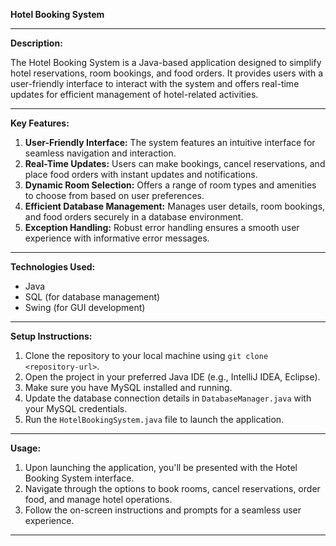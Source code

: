 **Hotel Booking System**

---

**Description:**

The Hotel Booking System is a Java-based application designed to simplify hotel reservations, room bookings, and food orders. It provides users with a user-friendly interface to interact with the system and offers real-time updates for efficient management of hotel-related activities.

---

**Key Features:**

1. **User-Friendly Interface:** The system features an intuitive interface for seamless navigation and interaction.
2. **Real-Time Updates:** Users can make bookings, cancel reservations, and place food orders with instant updates and notifications.
3. **Dynamic Room Selection:** Offers a range of room types and amenities to choose from based on user preferences.
4. **Efficient Database Management:** Manages user details, room bookings, and food orders securely in a database environment.
5. **Exception Handling:** Robust error handling ensures a smooth user experience with informative error messages.

---

**Technologies Used:**

- Java
- SQL (for database management)
- Swing (for GUI development)

---

**Setup Instructions:**

1. Clone the repository to your local machine using `git clone <repository-url>`.
2. Open the project in your preferred Java IDE (e.g., IntelliJ IDEA, Eclipse).
3. Make sure you have MySQL installed and running.
4. Update the database connection details in `DatabaseManager.java` with your MySQL credentials.
5. Run the `HotelBookingSystem.java` file to launch the application.

---

**Usage:**

1. Upon launching the application, you'll be presented with the Hotel Booking System interface.
2. Navigate through the options to book rooms, cancel reservations, order food, and manage hotel operations.
3. Follow the on-screen instructions and prompts for a seamless user experience.

---
